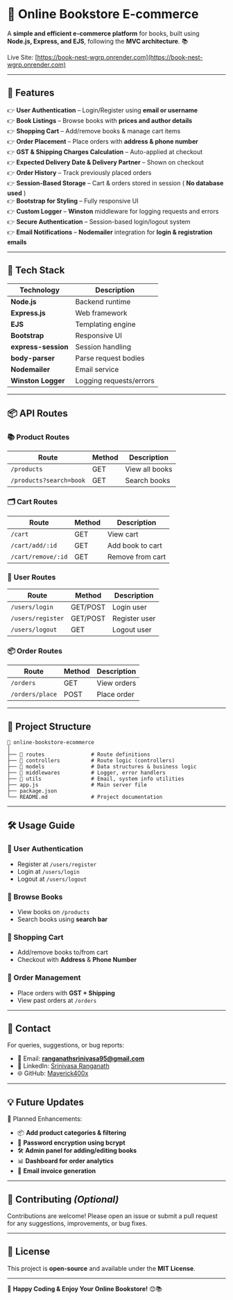 # 📖 **Online Bookstore E-commerce**

A **simple and efficient e-commerce platform** for books, built using **Node.js, Express, and EJS**, following the **MVC architecture**. 📚

Live Site: [https://book-nest-wgrp.onrender.com](https://book-nest-wgrp.onrender.com)

---

## 📌 **Features**

👉 **User Authentication** – Login/Register using **email or username**  
👉 **Book Listings** – Browse books with **prices and author details**  
👉 **Shopping Cart** – Add/remove books & manage cart items  
👉 **Order Placement** – Place orders with **address & phone number**  
👉 **GST & Shipping Charges Calculation** – Auto-applied at checkout  
👉 **Expected Delivery Date & Delivery Partner** – Shown on checkout  
👉 **Order History** – Track previously placed orders  
👉 **Session-Based Storage** – Cart & orders stored in session ( **No database used** )  
👉 **Bootstrap for Styling** – Fully responsive UI  
👉 **Custom Logger** – **Winston** middleware for logging requests and errors  
👉 **Secure Authentication** – Session-based login/logout system  
👉 **Email Notifications** – **Nodemailer** integration for **login & registration emails**

---

## 🚀 **Tech Stack**

| Technology         | Description           |
| ------------------| ----------------------|
| **Node.js**       | Backend runtime       |
| **Express.js**    | Web framework         |
| **EJS**           | Templating engine     |
| **Bootstrap**     | Responsive UI         |
| **express-session** | Session handling     |
| **body-parser**   | Parse request bodies  |
| **Nodemailer**    | Email service         |
| **Winston Logger**| Logging requests/errors |

---

## 📦 **API Routes**

### 📚 **Product Routes**

| Route                   | Method | Description     |
| -----------------------|--------|-----------------|
| `/products`            | GET    | View all books  |
| `/products?search=book`| GET    | Search books    |

### 🗂️ **Cart Routes**

| Route                | Method | Description        |
|----------------------|--------|--------------------|
| `/cart`              | GET    | View cart          |
| `/cart/add/:id`      | GET    | Add book to cart   |
| `/cart/remove/:id`   | GET    | Remove from cart   |

### 👤 **User Routes**

| Route               | Method   | Description     |
|---------------------|----------|-----------------|
| `/users/login`      | GET/POST | Login user      |
| `/users/register`   | GET/POST | Register user   |
| `/users/logout`     | GET      | Logout user     |

### 📦 **Order Routes**

| Route              | Method | Description     |
|--------------------|--------|-----------------|
| `/orders`          | GET    | View orders     |
| `/orders/place`    | POST   | Place order     |

---

## 🧰 **Project Structure**

```
📁 online-bookstore-ecommerce
│
├── 📁 routes               # Route definitions
├── 📁 controllers          # Route logic (controllers)
├── 📁 models               # Data structures & business logic
├── 📁 middlewares          # Logger, error handlers
├── 📁 utils                # Email, system info utilities
├── app.js                 # Main server file
├── package.json
└── README.md              # Project documentation
```

---

## 🛠 **Usage Guide**

### 🔹 User Authentication
- Register at `/users/register`
- Login at `/users/login`
- Logout at `/users/logout`

### 🔹 Browse Books
- View books on `/products`
- Search books using **search bar**

### 🔹 Shopping Cart
- Add/remove books to/from cart
- Checkout with **Address** & **Phone Number**

### 🔹 Order Management
- Place orders with **GST + Shipping**
- View past orders at `/orders`

---

## 📩 **Contact**

For queries, suggestions, or bug reports:
- 📧 Email: **ranganathsrinivasa95@gmail.com**
- 🔗 LinkedIn: [Srinivasa Ranganath](https://www.linkedin.com/in/b-srinivasa-ranganath-b3562b329)
- 🌐 GitHub: [Maverick400x](https://github.com/Maverick400x)

---

## 💡 **Future Updates**

🚧 Planned Enhancements:
- 📦 **Add product categories & filtering**
- 🔐 **Password encryption using bcrypt**
- 🛠 **Admin panel for adding/editing books**
- 📊 **Dashboard for order analytics**
- 📧 **Email invoice generation**

---

## 🤝 **Contributing** *(Optional)*

Contributions are welcome! Please open an issue or submit a pull request for any suggestions, improvements, or bug fixes.

---

## 📜 **License**

This project is **open-source** and available under the **MIT License**.

---

🚀 **Happy Coding & Enjoy Your Online Bookstore!** 😊📚

